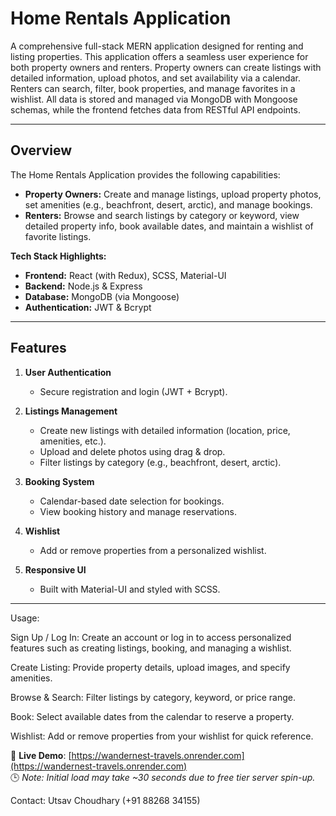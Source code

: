 # Home Rentals Application

A comprehensive full-stack MERN application designed for renting and listing properties. This application offers a seamless user experience for both property owners and renters. Property owners can create listings with detailed information, upload photos, and set availability via a calendar. Renters can search, filter, book properties, and manage favorites in a wishlist. All data is stored and managed via MongoDB with Mongoose schemas, while the frontend fetches data from RESTful API endpoints.

---

## Overview

The Home Rentals Application provides the following capabilities:
- **Property Owners:** Create and manage listings, upload property photos, set amenities (e.g., beachfront, desert, arctic), and manage bookings.
- **Renters:** Browse and search listings by category or keyword, view detailed property info, book available dates, and maintain a wishlist of favorite listings.

**Tech Stack Highlights:**
- **Frontend:** React (with Redux), SCSS, Material-UI
- **Backend:** Node.js & Express
- **Database:** MongoDB (via Mongoose)
- **Authentication:** JWT & Bcrypt

---

## Features

1. **User Authentication**  
   - Secure registration and login (JWT + Bcrypt).

2. **Listings Management**  
   - Create new listings with detailed information (location, price, amenities, etc.).
   - Upload and delete photos using drag & drop.
   - Filter listings by category (e.g., beachfront, desert, arctic).

3. **Booking System**  
   - Calendar-based date selection for bookings.
   - View booking history and manage reservations.

4. **Wishlist**  
   - Add or remove properties from a personalized wishlist.

5. **Responsive UI**  
   - Built with Material-UI and styled with SCSS.

---

Usage:

Sign Up / Log In: Create an account or log in to access personalized features such as creating listings, booking, and managing a wishlist.

Create Listing: Provide property details, upload images, and specify amenities.

Browse & Search: Filter listings by category, keyword, or price range.

Book: Select available dates from the calendar to reserve a property.

Wishlist: Add or remove properties from your wishlist for quick reference.

🚀 **Live Demo**: [https://wandernest-travels.onrender.com](https://wandernest-travels.onrender.com)  
🕒 _Note: Initial load may take ~30 seconds due to free tier server spin-up._

Contact:
Utsav Choudhary (+91 88268 34155)
